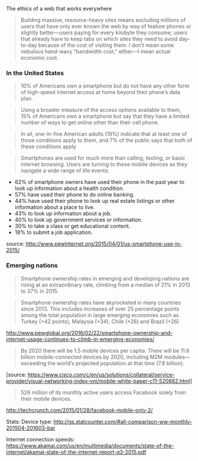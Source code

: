 The ethics of a web that works everywhere

> Building massive, resource-heavy sites means excluding millions of users that have only ever known the web by way of feature phones or slightly better—users paying for every kilobyte they consume; users that already have to keep tabs on which sites they need to avoid day-to-day because of the cost of visiting them. I don’t mean some nebulous hand-wavy “bandwidth cost,” either—I mean actual economic cost.

### In the United States

> 10% of Americans own a smartphone but do not have any other form of high-speed internet access at home beyond their phone’s data plan.

> Using a broader measure of the access options available to them, 15% of Americans own a smartphone but say that they have a limited number of ways to get online other than their cell phone.

> In all, one-in-five American adults (19%) indicate that at least one of those conditions apply to them, and 7% of the public says that both of these conditions apply

> Smartphones are used for much more than calling, texting, or basic internet browsing. Users are turning to these mobile devices as they navigate a wide range of life events:

- 62% of smartphone owners have used their phone in the past year to look up information about a health condition.
- 57% have used their phone to do online banking.
- 44% have used their phone to look up real estate listings or other information about a place to live.
- 43% to look up information about a job.
- 40% to look up government services or information.
- 30% to take a class or get educational content.
- 18% to submit a job application.

source: http://www.pewinternet.org/2015/04/01/us-smartphone-use-in-2015/

### Emerging nations

> Smartphone ownership rates in emerging and developing nations are rising at an extraordinary rate, climbing from a median of 21% in 2013 to 37% in 2015. 

> Smartphone ownership rates have skyrocketed in many countries since 2013. This includes increases of over 25 percentage points among the total population in large emerging economies such as Turkey (+42 points), Malaysia (+34), Chile (+26) and Brazil (+26)

http://www.pewglobal.org/2016/02/22/smartphone-ownership-and-internet-usage-continues-to-climb-in-emerging-economies/

> By 2020 there will be 1.5 mobile devices per capita. There will be 11.6 billion mobile-connected devices by 2020, including M2M modules—exceeding the world’s projected population at that time (7.8 billion).

[source: https://www.cisco.com/c/en/us/solutions/collateral/service-provider/visual-networking-index-vni/mobile-white-paper-c11-520862.html]

> 526 million of its monthly active users access Facebook solely from their mobile devices.

http://techcrunch.com/2015/01/28/facebook-mobile-only-2/


Stats:
Device type: http://gs.statcounter.com/#all-comparison-ww-monthly-201504-201603-bar

Internet connection speeds: https://www.akamai.com/us/en/multimedia/documents/state-of-the-internet/akamai-state-of-the-internet-report-q3-2015.pdf

